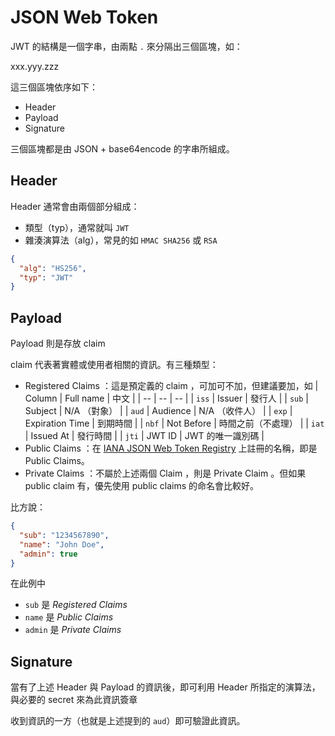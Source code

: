 # JSON Web Token

JWT 的結構是一個字串，由兩點 `.` 來分隔出三個區塊，如：

xxx.yyy.zzz

這三個區塊依序如下：

* Header
* Payload
* Signature

三個區塊都是由 JSON + base64encode 的字串所組成。

## Header

Header 通常會由兩個部分組成：

* 類型（typ），通常就叫 `JWT`
* 雜湊演算法（alg），常見的如 `HMAC SHA256` 或 `RSA`

```json
{
  "alg": "HS256",
  "typ": "JWT"
}
```

## Payload

Payload 則是存放 claim

claim 代表著實體或使用者相關的資訊。有三種類型：

*   Registered Claims ：這是預定義的 claim ，可加可不加，但建議要加，如
    | Column | Full name | 中文 |
    | -- | -- | -- |
    | `iss` | Issuer | 發行人 |
    | `sub` | Subject | N/A （對象） |
    | `aud` | Audience | N/A （收件人） |
    | `exp` | Expiration Time | 到期時間 |
    | `nbf` | Not Before | 時間之前（不處理） |
    | `iat` | Issued At | 發行時間 |
    | `jti` | JWT ID | JWT 的唯一識別碼 |
*   Public Claims ：在 [IANA JSON Web Token Registry](https://www.iana.org/assignments/jwt/jwt.xhtml) 上註冊的名稱，即是 Public Claims。
*   Private Claims ：不屬於上述兩個 Claim ，則是 Private Claim 。但如果 public claim 有，優先使用 public claims 的命名會比較好。

比方說：

```json
{
  "sub": "1234567890",
  "name": "John Doe",
  "admin": true
}
```

在此例中

* `sub` 是 *Registered Claims*
* `name` 是 *Public Claims*
* `admin` 是 *Private Claims*

## Signature

當有了上述 Header 與 Payload 的資訊後，即可利用 Header 所指定的演算法，與必要的 secret 來為此資訊簽章

收到資訊的一方（也就是上述提到的 `aud`）即可驗證此資訊。
